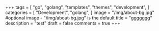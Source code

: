 +++
tags = [
    "go",
    "golang",
    "templates",
    "themes",
    "development",
]
categories = [
    "Development",
    "golang",
]
image = "/img/about-bg.jpg" #optional image - "/img/about-bg.jpg" is the default
title = "ggggggg"
description = "test"
draft = false
comments = true
+++
